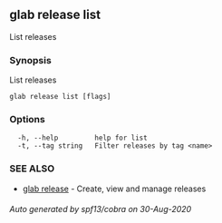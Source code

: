 ## glab release list

List releases

### Synopsis

List releases

```
glab release list [flags]
```

### Options

```
  -h, --help         help for list
  -t, --tag string   Filter releases by tag <name>
```

### SEE ALSO

* [glab release](glab_release.md)	 - Create, view and manage releases

###### Auto generated by spf13/cobra on 30-Aug-2020
